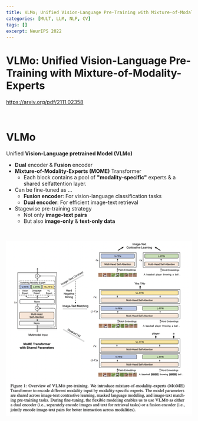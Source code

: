 ```yaml
---
title: VLMo; Unified Vision-Language Pre-Training with Mixture-of-Modality-Experts
categories: [MULT, LLM, NLP, CV]
tags: []
excerpt: NeurIPS 2022
---
```


<script src="https://cdn.mathjax.org/mathjax/latest/MathJax.js?config=TeX-AMS-MML_HTMLorMML" type="text/javascript"></script>

# VLMo: Unified Vision-Language Pre-Training with Mixture-of-Modality-Experts

https://arxiv.org/pdf/2111.02358

<br>

# VLMo

Unified **Vision-Language pretrained Model (VLMo)**

- **Dual** encoder & **Fusion** encoder
- **Mixture-of-Modality-Experts (MOME)** Transformer
  - Each block contains a pool of **"modality-specific"** experts & a shared selfattention layer. 
- Can be fine-tuned as ...
  - **Fusion encoder**:  For vision-language classification tasks
  - **Dual encoder**: For efficient image-text retrieval
- Stagewise pre-training strategy
  - Not only **image-text pairs**
  - But also **image-only** & **text-only data**

<br>

![figure2](/assets/img/llm/img646.png)
